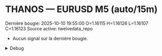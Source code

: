 # THANOS — EURUSD M5 (auto/15m)
Dernière bougie: 2025-10-10 19:55:00  O=1.16115  H=1.16126  L=1.16107  C=1.16123
Source active: twelvedata_repo

- Aucun signal sur la dernière bougie.

<details><summary>Debug</summary>

- TD_API_KEY manquant.

</details>